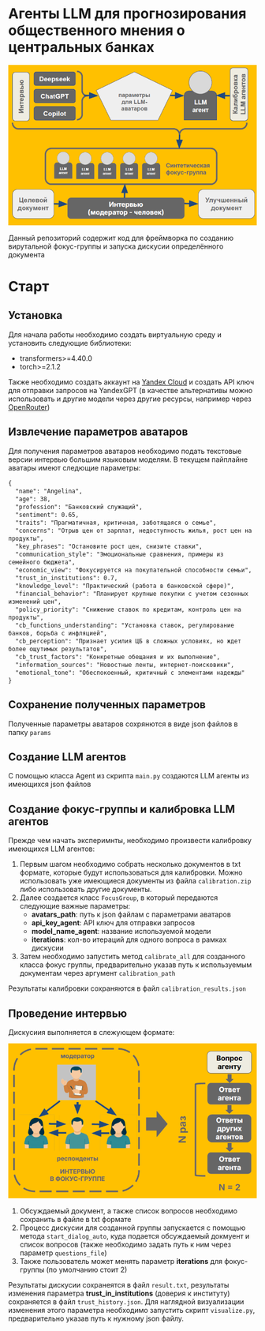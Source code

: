 # Агенты LLM для прогнозирования общественного мнения о центральных банках

![](images\sfg.PNG "Описание архитектуры")


Данный репозиторий содержит код для фреймворка по созданию вирутальной фокус-группы и запуска дискусии определённого документа 

# Старт 

## Установка 

Для начала работы необходимо создать виртуальную среду и установить следующие библиотеки:
- transformers>=4.40.0
- torch>=2.1.2

Также необходимо создать аккаунт на [Yandex Cloud](https://yandex.cloud/ru?utm_referrer=https%3A%2F%2Fwww.google.com%2F) и создать API ключ для отправки запросов на YandexGPT (в качестве альтернативы можно использовать и другие модели через другие ресурсы, например через [OpenRouter](https://openrouter.ai/))

## Извлечение параметров аватаров

Для получения параметров аватаров необходимо подать текстовые версии интервью большим языковым моделям. В текущем пайплайне аватары имеют следющие параметры:

```
{
  "name": "Angelina",
  "age": 38,
  "profession": "Банковский служащий",
  "sentiment": 0.65,
  "traits": "Прагматичная, критичная, заботящаяся о семье",
  "concerns": "Отрыв цен от зарплат, недоступность жилья, рост цен на продукты",
  "key_phrases": "Остановите рост цен, снизите ставки",
  "communication_style": "Эмоциональные сравнения, примеры из семейного бюджета",
  "economic_view": "Фокусируется на покупательной способности семьи",
  "trust_in_institutions": 0.7,
  "knowledge_level": "Практический (работа в банковской сфере)",
  "financial_behavior": "Планирует крупные покупки с учетом сезонных изменений цен",
  "policy_priority": "Снижение ставок по кредитам, контроль цен на продукты",
  "cb_functions_understanding": "Установка ставок, регулирование банков, борьба с инфляцией",
  "cb_perception": "Признает усилия ЦБ в сложных условиях, но ждет более ощутимых результатов",
  "cb_trust_factors": "Конкретные обещания и их выполнение",
  "information_sources": "Новостные ленты, интернет-поисковики",
  "emotional_tone": "Обеспокоенный, критичный с элементами надежды"
}
```

## Сохранение полученных параметров

Полученные параметры аватаров сохрянются в виде json файлов в папку `params`

## Создание LLM агентов

С помощью класса Agent из скрипта `main.py` создаются LLM агенты из имеющихся json файлов

 
## Создание фокус-группы и калибровка LLM агентов

Прежде чем начать эксперимнты, необходимо произвести калибровку имеющихся LLM агентов: 

1. Первым шагом необходимо собрать несколько документов в txt формате, которые будут использоваться для калибровки. Можно использовать уже имеющиеся документы из файла `calibration.zip` либо использовать другие документы.
2. Далее создается класс `FocusGroup`, в который передаются следующие важные параметры:
   - **avatars_path**: путь к json файлам с параметрами аватаров
   - **api_key_agent**: API ключ для отправки запросов
   - **model_name_agent**: название используемой модели
   - **iterations**: кол-во итераций для одного вопроса в рамках дискусии
3. Затем необходимо запустить метод `calibrate_all` для созданного класса фокус группы, предварительно указав путь к используемым документам через аргумент `calibration_path`

Результаты калибровки сохраняются в файл `calibration_results.json`

 
## Проведение интервью

Дискусиия выполняется в слежующем формате:

![](images\discussion.PNG "Процесс дискусии с синтетической фокус-группой")

1. Обсуждаемый документ, а также список вопросов необходимо сохранить в файле в txt формате
2. Процесс дискусии для созданной группы запускается с помощью метода `start_dialog_auto`, куда подается обсуждаемый докмуент и список вопросов (также необходимо задать путь к ним через параметр `questions_file`)
3. Также пользователь может менять параметр **iterations** для фокус-группы (по умолчанию стоит 2)

Результаты дискусии сохранеятся в файл `result.txt`, результаты изменения параметра **trust_in_institutions** (доверия к институту) сохраняется в файл `trust_history.json`. Для наглядной визуализации изменения этого параметра необходимо запустить скрипт `visualize.py`, предварительно указав путь к нужному json файлу.
